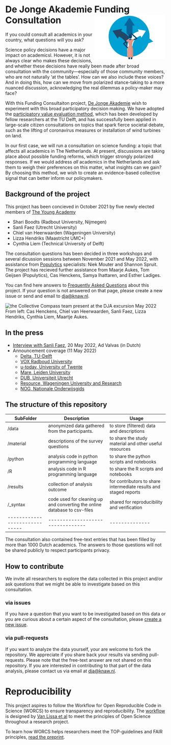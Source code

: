 # De Jonge Akademie Funding Consultation <a href='https://dejongeakademie.nl/en/projects/2150102.aspx'><img src='material/logo_collective_compass.png' align="right" height="139" /></a>

<!-- a brief introduction to explain what the project is about    -->
If you could consult all academics in your country, what questions will you ask?

Science policy decisions have a major impact on academicsl. However, it is not always clear who makes these decisions, and whether these decisions have really been made after broad consultation with the community—especially of those community members, who are not naturally ‘at the tables’. How can we also include these voices? And in doing this, how can we move from polarized stance-taking to a more nuanced discussion, acknowledging the real dilemmas a policy-maker may face?

With this Funding Consultaiton project, [De Jonge Akademie](https://dejongeakademie.nl/) wish to experiment with this broad participatory decision making. We have adopted the [participatory value evaluation method](https://www.tudelft.nl/en/tpm/pve), which has been developed by fellow researchers at the TU Delft, and has successfully been applied in large-scale citizen consultations on topics that spark fierce societal debate, such as the lifting of coronavirus measures or installation of wind turbines on land.

In our first case, we will run a consultation on science funding: a topic that affects all academics in The Netherlands. At present, discussions are taking place about possible funding reforms, which trigger strongly polarized responses. If we would address *all* academics in the Netherlands and ask them to weigh their preferences on this matter, what insights can we gain? By choosing this method, we wish to create an evidence-based collective signal that can better inform our policymakers.

## Background of the project

<!-- A few words on the history of the project-->
This project has been concieved in October 2021 by five newly elected members of [The Young Academy](https://www.dejongeakademie.nl/en/default.aspx)
+ Shari Boodts (Radbout University, Nijmegen)
+ Sanli Faez (Utrecht University)
+ Chiel van Heerwaarden (Wageningen University)
+ Lizza Hendriks (Maastricht UMC+)
+ Cynthia Liem (Technical University of Delft)

The consultation questions has been decided in three workshops and several dicussion sessions between November 2021 and May 2022, with assistance from [Populytics](https://populytics.nl/en/) specialists: Niek Mouter and Shannon Spruit. The project has recieved further assistance from Maarje Aukes, Tom Geijsen (Populytics), Cas Henckens, Samya Ihattaren, and Esther Ladiges.

You can find here answers to [Frequently Asked Questions](https://dejongeakademie.nl/faq+raadpleging+onderzoeksfinanciering/faq+research+funding+consultation/default.aspx#question=2210946) about this project. If your question is not answered on that page, please create a new issue or send and email to dja@knaw.nl.

 
![the Collective Compass team present at the DJA excursion May 2022](materials/DJA_CCteam2022.jpeg)
From left: Cas Henckens, Chiel van Heerwaarden, Sanli Faez, Lizza Hendriks, Cynthia Liem, Maartje Aukes.


## In the press

+ [Interview with Sanli Faez](https://www.advalvas.vu.nl/nieuws/jonge-akademie-wil-wetenschappers-laten-meedenken-over-verdeling-onderzoeksgeld), 20 May 2022, Ad Valvas  (in Dutch)
+ Announcement coverage (11 May 2022)
    * [Delta, TU-Delft](https://www.delta.tudelft.nl/article/hoe-zou-jij-900-miljoen-euro-verdelen-vraagt-jonge-akademie#)
    * [VOX Radboud University](https://www.voxweb.nl/kort-nieuws/de-jonge-akademie-evalueert-onderzoeksfinanciering)
    * [u-today, University of Twente](https://www.utoday.nl/news/71419/hoe-zou-jij-900-miljoen-euro-verdelen-vraagt-jonge-akademie)
    * [Mare, Leiden University](https://www.mareonline.nl/nieuws/jonge-akademie-onderzoekt-hoe-zouden-jonge-wetenschappers-het-geld-verdelen/)
    * [DUB, Universiteit Utrecht](https://dub.uu.nl/nl/nieuws/%e2%80%98laat-het-stille-midden-meedenken-over-onderzoeksgeld%e2%80%99)
    * [Resource, Wageningen University and Research](https://www.resource-online.nl/index.php/2022/05/17/raadpleging-jonge-akademie-over-verdeling-onderzoeksgeld/)
    * [NOG, Nationale Onderwijsgids](https://www.nationaleonderwijsgids.nl/universiteit/nieuws/61535-de-jonge-akademie-geeft-wetenschappers-kans-om-mee-te-denken-over-geld.html)
    

## The structure of this repository

<!--  You can add rows to this table, using "|" to separate columns.         -->
SubFolder                    | Description                     | Usage         
----------------------------- | -------------------------------- | --------------
/data | anonymized data gathered from the participants. | to store (filtered) data and descriptions
/material | descriptions of the survey questions | to share the study material and other useful resources
/python | analysis code in python programming language | to share the python scripts and notebooks
/R | analysis code in R programming language | to share the R scripts and notebooks
/results | collection of analysis outcome  | for contributors to share intermediate results and staged reports
/_syntax | code used for cleaning up and converting the online database to csv-files | shared for reproducibility and verification
----------------------------- | -------------------------------- | --------------

The consultation also contained free-text entries that has been filled by more than 1000 Dutch academics. 
The answers to those questions will not be shared publicly to respect participants privacy.


<!--  You can consider adding the following to this file:                    -->
<!--  * A citation reference for your project                                -->
<!--  * Contact information for questions/comments                           -->
<!--  * How people can offer to contribute to the project                    -->
<!--  * A contributor code of conduct, https://www.contributor-covenant.org/ -->

## How to contribute
We invite all researchers to explore the data collected in this project and/or ask questions that we might be able to investigate based on this consultation. 

### via issues
If you have a question that you want to be investigated based on this data or you are curious about a certain aspect of the consultation, please [create a new issue](https://github.com/DeJongeAkademie/FundingConsultation2022/issues/new/choose). 

### via pull-requests
If you want to analyze the data yourself, your are welcome to fork the repository. We appreciate if you share back your results via sending pull-requests.
Please note that the free-text answer are not shared on this repository. If you are interested in contributing to that part of the data analysis, please contact us via email at dja@knaw.nl.


# Reproducibility

This project aspires to follow the Workflow for Open Reproducible Code in Science (WORCS) to
ensure transparency and reproducibility. The [workflow](https://psyarxiv.com/k4wde/) is designed by 
[Van Lissa et al](10.31234/osf.io/k4wde)  to meet the principles of Open Science throughout a research project. 

To learn how WORCS helps researchers meet the TOP-guidelines and FAIR principles,
[read the preprint](https://osf.io/zcvbs/).
